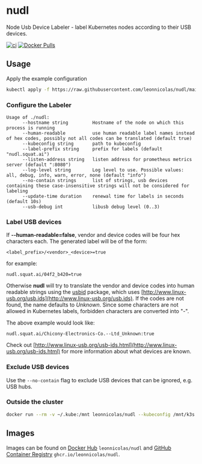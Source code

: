 # nudl

Node Usb Device Labeler - label Kubernetes nodes according to their USB devices.

[![ci](https://github.com/leonnicolas/nudl/actions/workflows/push.yaml/badge.svg)](https://github.com/leonnicolas/nudl/actions/workflows/push.yaml)
[![Docker Pulls](https://img.shields.io/docker/pulls/leonnicolas/nudl?color=blue)](https://hub.docker.com/r/leonnicolas/nudl)

## Usage

Apply the example configuration
```bash
kubectl apply -f https://raw.githubusercontent.com/leonnicolas/nudl/main/example.yaml
```

### Configure the Labeler
```
Usage of ./nudl:
      --hostname string         Hostname of the node on which this process is running
      --human-readable          use human readable label names instead of hex codes, possibly not all codes can be translated (default true)
      --kubeconfig string       path to kubeconfig
      --label-prefix string     prefix for labels (default "nudl.squat.ai")
      --listen-address string   listen address for prometheus metrics server (default ":8080")
      --log-level string        Log level to use. Possible values: all, debug, info, warn, error, none (default "info")
      --no-contain strings      list of strings, usb devices containing these case-insensitive strings will not be considered for labeling
      --update-time duration    renewal time for labels in seconds (default 10s)
      --usb-debug int           libusb debug level (0..3)
```

### Label USB devices

If __--human-readable=false__, vendor and device codes will be four hex characters each. The generated label will be of the form:
```
<label_prefix>/<vendor>_<device>=true
```
for example:
```
nudl.squat.ai/04f2_b420=true
```
Otherwise __nudl__ will try to translate the vendor and device codes into human readable strings using the [usbid](https://godoc.org/github.com/google/gousb/usbid) package, which uses [http://www.linux-usb.org/usb.ids](http://www.linux-usb.org/usb.ids). If the codes are not found, the name defaults to _Unknown_. Since some characters are not allowed in Kubernetes labels, forbidden characters are converted into "-".

The above example would look like:
```
nudl.squat.ai/Chicony-Electronics-Co.--Ltd_Unknown:true
```

Check out [http://www.linux-usb.org/usb-ids.html](http://www.linux-usb.org/usb-ids.html) for more information about what devices are known.

### Exclude USB devices
Use the `--no-contain` flag to exclude USB devices that can be ignored, e.g. USB hubs.

### Outside the cluster
```bash
docker run --rm -v ~/.kube:/mnt leonnicolas/nudl --kubeconfig /mnt/k3s.yaml --hostname example_host
```

## Images

Images can be found on [Docker Hub](https://hub.docker.com/r/leonnicolas/nudl) `leonnicolas/nudl` and [GitHub Container Registry](https://ghcr.io) `ghcr.io/leonnicolas/nudl`.
